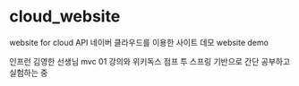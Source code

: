# cloud_website
website for cloud API 
네이버 클라우드를 이용한 사이트 데모 website demo

인프런 김영한 선생님 mvc 01 강의와 위키독스 점프 투 스프링 기반으로 간단 공부하고 실험하는 중
